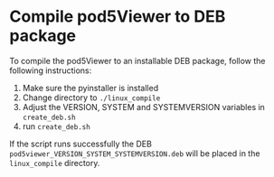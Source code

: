# Compile pod5Viewer to DEB package

To compile the pod5Viewer to an installable DEB package, follow the following instructions:

1. Make sure the pyinstaller is installed
2. Change directory to `./linux_compile`
3. Adjust the VERSION, SYSTEM and SYSTEMVERSION variables in `create_deb.sh`
4. run `create_deb.sh`

If the script runs successfully the DEB `pod5viewer_VERSION_SYSTEM_SYSTEMVERSION.deb` will be placed in the `linux_compile` directory.
